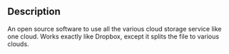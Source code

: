 Description
------------------------

An open source software to use all the various cloud storage service like one cloud. Works exactly like Dropbox, except it splits the file to various clouds.





